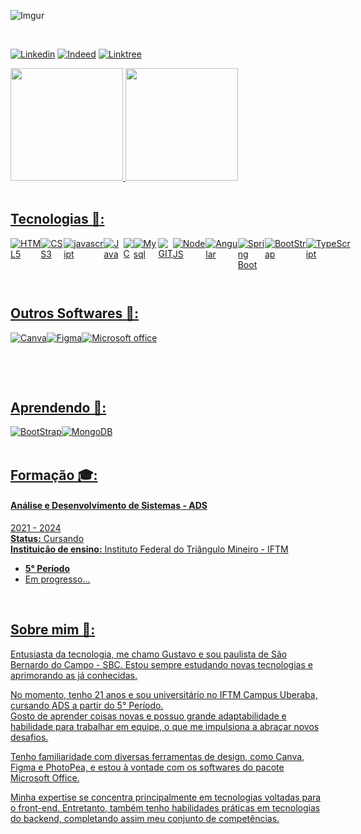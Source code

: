 ![Imgur](https://i.imgur.com/0CkRVuI.png)

<br>

[![Linkedin](https://img.shields.io/badge/LinkedIn-0077B5?style=for-the-badge&logo=linkedin&logoColor=white)](https://www.linkedin.com/in/gustavo-machado-pontes-161616286/)
[![Indeed](https://img.shields.io/badge/indeed-003A9B?style=for-the-badge&logo=indeed&logoColor=white)](https://profile.indeed.com/welcome)
[![Linktree](https://img.shields.io/badge/linktree-1de9b6?style=for-the-badge&logo=linktree&logoColor=white)](https://linktr.ee/DevGustavus)

<div>
  <a href="https://github.com/DevGustavus">
  <img height="180em" src="https://github-readme-stats.vercel.app/api?username=DevGustavus&show_icons=true&theme=algolia&include_all_commits=true">
  <img height="180em" src="https://github-readme-stats.vercel.app/api/top-langs/?username=DevGustavus&theme=algolia&layout=compact">
</div>

<br>

## Tecnologias 🦾:

<div style="display: flex;">
  
<img alt="HTML5" src="https://img.shields.io/badge/HTML5-E34F26?style=for-the-badge&logo=html5&logoColor=white">
<img alt="CSS3" src="https://img.shields.io/badge/CSS3-1572B6?style=for-the-badge&logo=css3&logoColor=white">
<img alt="javascript" src="https://img.shields.io/badge/JavaScript-F7DF1E?style=for-the-badge&logo=javascript&logoColor=black">
<img alt="Java" src="https://img.shields.io/badge/Java-ED8B00?style=for-the-badge&logo=openjdk&logoColor=white">
<img alt="C" src="https://img.shields.io/badge/C-00599C?style=for-the-badge&logo=c&logoColor=white">
<img alt="Mysql" src="https://img.shields.io/badge/MySQL-005C84?style=for-the-badge&logo=mysql&logoColor=white">

<br><br>

<img alt="GIT" src="https://img.shields.io/badge/git-%23F05033.svg?style=for-the-badge&logo=git&logoColor=white">
<img alt="NodeJS" src="https://img.shields.io/badge/node.js-6DA55F?style=for-the-badge&logo=node.js&logoColor=white">
<img alt="Angular" src="https://img.shields.io/badge/Angular-DD0031?style=for-the-badge&logo=angular&logoColor=white">
<img alt="Spring Boot" src="https://img.shields.io/badge/Spring_Boot-F2F4F9?style=for-the-badge&logo=spring-boot">
<img alt="BootStrap" src="https://img.shields.io/badge/bootstrap-%238511FA.svg?style=for-the-badge&logo=bootstrap&logoColor=white">
<img alt="TypeScript" src="https://img.shields.io/badge/TypeScript-007ACC?style=for-the-badge&logo=typescript&logoColor=white">

</div>

<br>

## Outros Softwares 🤖:

<div style="display: flex;">
  
<img alt="Canva" src="https://img.shields.io/badge/Canva-%2300C4CC.svg?&style=for-the-badge&logo=Canva&logoColor=white">
<img alt="Figma" src="https://img.shields.io/badge/Figma-F24E1E?style=for-the-badge&logo=figma&logoColor=white">

<br><br>

<img alt="Microsoft office" src="https://img.shields.io/badge/Microsoft_Office-D83B01?style=for-the-badge&logo=microsoft-office&logoColor=white">

</div>

<br>

## Aprendendo 🔎:

<div style="display: flex;">
  
<img alt="BootStrap" src="https://img.shields.io/badge/react-%2320232a.svg?style=for-the-badge&logo=react&logoColor=%2361DAFB">
<img alt="MongoDB" src="https://img.shields.io/badge/MongoDB-%234ea94b.svg?style=for-the-badge&logo=mongodb&logoColor=white">

</div>

<br>

## Formação 🎓:

#### Análise e Desenvolvimento de Sistemas - ADS
2021 - 2024 <br>
<b>Status:</b> Cursando <br>
<b>Instituição de ensino:</b> Instituto Federal do Triângulo Mineiro - IFTM

- <b>5° Período</b>
- Em progresso...

<br>

## Sobre mim 🤔:

Entusiasta da tecnologia, me chamo Gustavo e sou paulista de São Bernardo do Campo - SBC. Estou sempre estudando novas tecnologias e aprimorando as já conhecidas.

No momento, tenho 21 anos e sou universitário no IFTM Campus Uberaba, cursando ADS a partir do 5° Período.<br>
Gosto de aprender coisas novas e possuo grande adaptabilidade e habilidade para trabalhar em equipe, o que me impulsiona a abraçar novos desafios.

Tenho familiaridade com diversas ferramentas de design, como Canva, Figma e PhotoPea, e estou à vontade com os softwares do pacote Microsoft Office.

Minha expertise se concentra principalmente em tecnologias voltadas para o front-end. Entretanto, também tenho habilidades práticas em tecnologias do backend, completando assim meu conjunto de competências.
